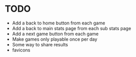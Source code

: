 # TODO
- Add a back to home button from each game
- Add a back to main stats page from each sub stats page
- Add a next game button from each game
- Make games only playable once per day
- Some way to share results
- favicons
